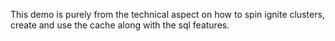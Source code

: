 This demo is purely from the technical aspect on how to spin ignite clusters, create and use the cache along with the sql features. 
